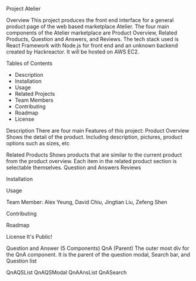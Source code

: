 Project Atelier

Overview
This project produces the front end interface for a general product page of the web based marketplace Atelier. The four main components of the Atelier marketplace are Product Overview, Related Products, Question and Answers, and Reviews. The tech stack used is React Framework with Node.js for front end and an unknown backend created by Hackreactor. It will be hosted on AWS EC2.

Tables of Contents
- Description
- Installation
- Usage
- Related Projects
- Team Members
- Contributing
- Roadmap
- License

Description
There are four main Features of this project:
Product Overview
Shows the detail of the product. Including description, pictures, product options such as sizes, etc 

Related Products
Shows products that are similar to the current product from the product overview. Each item in the related product section is selectable themselves. 
Question and Answers
Reviews


Installation

Usage

Team Member: Alex Yeung, David Chiu, Jingtian Liu, Zefeng Shen

Contributing

Roadmap

License 
It's Public!


Question and Answer (5 Components)
QnA (Parent)
The outer most div for the QnA component. It is the parent of the question modal, Search bar, and Question list

QnAQSList
QnAQSModal
QnAAnsList
QnASearch
